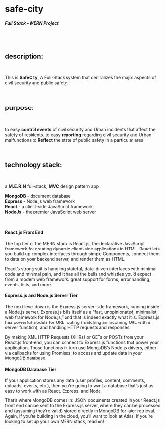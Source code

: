 ﻿# safe-city
##### Full Stack - MERN Project
 <br />
 <br />
 

## description:
<br />

This is **SafeCity**,
A Full-Stack system that centralizes the major aspects of civil security and public safety.

<br />

## purpose:
<br />

to easy **control events** of civil security and Urban incidents that affect the safety of residents.
to easy **reporting** regarding civil security and Urban malfunctions
to **Reflect** the state of public safety in a particular area

<br />

## technology stack:
<br />

a **M.E.R.N** full-stack, **MVC** design pattern app: 

**MongoDB** - document database <br />
**Express** - Node.js web framework <br />
**React** - a client-side JavaScript framework <br />
**NodeJs** - the premier JavaScript web server<br />

<br />

#### React.js Front End
The top tier of the MERN stack is React.js, the declarative JavaScript framework for creating dynamic client-side applications in HTML. React lets you build up complex interfaces through simple Components, connect them to data on your backend server, and render them as HTML.

React’s strong suit is handling stateful, data-driven interfaces with minimal code and minimal pain, and it has all the bells and whistles you’d expect from a modern web framework: great support for forms, error handling, events, lists, and more.


#### Express.js and Node.js Server Tier
The next level down is the Express.js server-side framework, running inside a Node.js server. Express.js bills itself as a “fast, unopinionated, minimalist web framework for Node.js,” and that is indeed exactly what it is. Express.js has powerful models for URL routing (matching an incoming URL with a server function), and handling HTTP requests and responses.

By making XML HTTP Requests (XHRs) or GETs or POSTs from your React.js front-end, you can connect to Express.js functions that power your application. Those functions in turn use MongoDB’s Node.js drivers, either via callbacks for using Promises, to access and update data in your MongoDB database.

#### MongoDB Database Tier
If your application stores any data (user profiles, content, comments, uploads, events, etc.), then you’re going to want a database that’s just as easy to work with as React, Express, and Node.

That’s where MongoDB comes in: JSON documents created in your React.js front end can be sent to the Express.js server, where they can be processed and (assuming they’re valid) stored directly in MongoDB for later retrieval. Again, if you’re building in the cloud, you’ll want to look at Atlas. If you’re looking to set up your own MERN stack, read on!